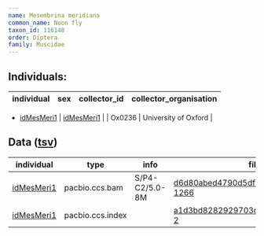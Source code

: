 ```yaml
---
name: Mesembrina meridiana
common_name: Noon fly
taxon_id: 116148
order: Diptera
family: Muscidae
---
```


## Individuals:

| individual | sex | collector_id | collector_organisation |
| ---------- | --- | ------------ | ---------------------- |
  * [idMesMeri1](idMesMeri1.md)
| [idMesMeri1](idMesMeri1.md) |  | Ox0236 | University of Oxford |

## Data ([tsv](Mesembrina_meridiana_data.tsv))

| individual | type | info | file |
| ---------- | ---- | ---- | ---- |
| [idMesMeri1](idMesMeri1.md) | pacbio.ccs.bam | S/P4-C2/5.0-8M | [d6d80abed4790d5df62218a1f81af979-1266](https://darwin.cog.sanger.ac.uk/insects/Mesembrina_meridiana/idMesMeri1/genomic_data/pacbio/m64097_200215_175522.ccs.bam) |
| [idMesMeri1](idMesMeri1.md) | pacbio.ccs.index |  | [a1d3bd8282929703cf9194c822ec811d-2](https://darwin.cog.sanger.ac.uk/insects/Mesembrina_meridiana/idMesMeri1/genomic_data/pacbio/m64097_200215_175522.ccs.bam.pbi) |
